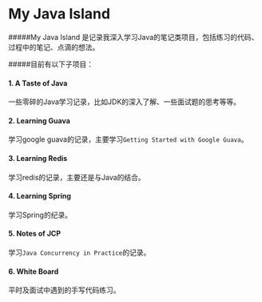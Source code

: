 # My Java Island

#####My Java Island 是记录我深入学习Java的笔记类项目，包括练习的代码、过程中的笔记、点滴的想法。

#####目前有以下子项目：

#### 1. A Taste of Java
一些零碎的Java学习记录，比如JDK的深入了解、一些面试题的思考等等。

#### 2. Learning Guava
学习google guava的记录，主要学习`Getting Started with Google Guava`。

#### 3. Learning Redis
学习redis的记录，主要还是与Java的结合。

#### 4. Learning Spring
学习Spring的纪录。

#### 5. Notes of JCP
学习`Java Concurrency in Practice`的记录。

#### 6. White Board
平时及面试中遇到的手写代码练习。
